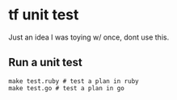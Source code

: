 # tf unit test

Just an idea I was toying w/ once, dont use this.

## Run a unit test

```shell
make test.ruby # test a plan in ruby
make test.go # test a plan in go
```

